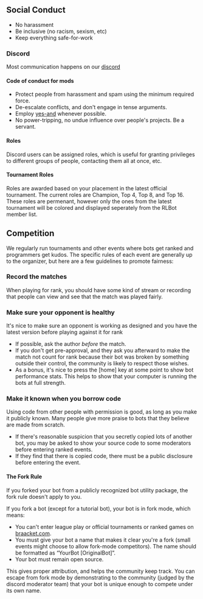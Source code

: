 ## Social Conduct

- No harassment
- Be inclusive (no racism, sexism, etc)
- Keep everything safe-for-work

### Discord

Most communication happens on our [discord](https://discord.gg/zbaAKPt)

#### Code of conduct for mods

- Protect people from harassment and spam using the minimum required force.
- De-escalate conflicts, and don't engage in tense arguments.
- Employ [yes-and](https://medium.com/improv4/saying-yes-and-a-principle-for-improv-business-life-fd050bccf7e3) whenever possible.
- No power-tripping, no undue influence over people's projects. Be a servant.

#### Roles

Discord users can be assigned roles, which is useful for granting privileges to different groups of people, contacting them all at once, etc.

#### Tournament Roles

Roles are awarded based on your placement in the latest official tournament. The current roles are Champion, Top 4, Top 8, and Top 16. These roles are permenant, however only the ones from the latest tournament will be colored and displayed seperately from the RLBot member list.

## Competition

We regularly run tournaments and other events where bots get ranked and programmers get kudos. The specific rules of each event are generally up to the organizer, but here are a few guidelines to promote fairness:

### Record the matches

When playing for rank, you should have some kind of stream or recording that people can view and see that the match was played fairly.

### Make sure your opponent is healthy

It's nice to make sure an opponent is working as designed and you have the latest version before playing against it for rank

- If possible, ask the author *before* the match.
- If you don't get pre-approval, and they ask you afterward to make the match not count for rank because their bot was broken by something outside their control, the community is likely to respect those wishes.
- As a bonus, it's nice to press the \[home\] key at some point to show bot performance stats. This helps to show that your computer is running the bots at full strength.

### Make it known when you borrow code

Using code from other people with permission is good, as long as you make it publicly known. Many people give more praise to bots that they believe are made from scratch.

- If there's reasonable suspicion that you secretly copied lots of another bot, you may be asked to show your source code to some moderators before entering ranked events.
- If they find that there is copied code, there must be a public disclosure before entering the event.

#### The Fork Rule

If you forked your bot from a publicly recognized bot utility package, the fork rule doesn't apply to you.

If you fork a bot (except for a tutorial bot), your bot is in fork mode, which means:

- You can't enter league play or official tournaments or ranked games on [braacket.com](https://braacket.com).
- You must give your bot a name that makes it clear you're a fork (small events might choose to allow fork-mode competitors). The name should be formatted as “YourBot \[OriginalBot\]”.
- Your bot must remain open source.

This gives proper attribution, and helps the community keep track. You can escape from fork mode by demonstrating to the community (judged by the discord moderator team) that your bot is unique enough to compete under its own name.
